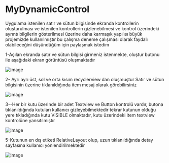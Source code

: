 # MyDynamicControl

Uygulama istenilen satır ve sütun bilgisinde ekranda kontrollerin oluşturulması ve istenilen kontrollerin gizlenebilmesi ve kontrol üzerindeki ayrıntı bilgilerin gösterilmesi üzerine daha karmaşık yapılısı büyük projemizde kullanılmıştır bu çalışma deneme çalışması olarak faydalı olabileceğini düşündüğüm için paylaşmak istedim

1-Açılan ekranda  satır ve sütun bilgisi girmeniz istenmekte, oluştur butonu ile aşağıdaki ekran görüntüsü oluşmaktadır

![image](https://user-images.githubusercontent.com/35520725/84903363-a8c15380-b0b6-11ea-99d6-f7d49d0374da.png)

2- Ayrı ayrı üst, sol ve orta kısım recyclerview dan oluşmuştur
Satır ve sütun bilgisinin üzerine tıklanıldığında item mesaj olarak görebilirsiniz

![image](https://user-images.githubusercontent.com/35520725/84903475-d3aba780-b0b6-11ea-8c79-37599199a8f0.png)

3--Her bir kutu üzerinde bir adet Textview ve Button kontrolü vardır, butona tıklanıldığında kutuları kullanıcı gizleyebilmektedir tekrar kutunun olduğu yere tıkladığında kutu VISIBLE olmaktadır, kutu üzerindeki item textview kontrolüne yansıtılmıştır

![image](https://user-images.githubusercontent.com/35520725/84909074-e9709b00-b0bd-11ea-9f06-6d2e327ecfed.png)

5-Kutunun en dış etiketi RelativeLayout olup, uzun tıklanıldığında detay sayfasına kullanıcı yönlendirilmektedir

![image](https://user-images.githubusercontent.com/35520725/84909369-4409f700-b0be-11ea-974c-316d76edd5a6.png)
 

